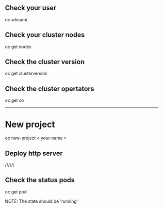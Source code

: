 ## Check your user

oc whoami

## Check your cluster nodes

oc get nodes

## Check the cluster version 

oc get clusterversion

## Check the cluster opertators

oc get co

----

# New project 

oc new-project < your-name >

## Deploy http server 
 
//////

## Check the status pods

oc get pod

NOTE: The state should be 'running'



